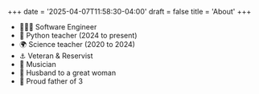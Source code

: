 +++
date = '2025-04-07T11:58:30-04:00'
draft = false
title = 'About'
+++

- 🧑🏻‍💻 Software Engineer
- 🐍 Python teacher (2024 to present)
- 🌍 Science teacher (2020 to 2024)
- ⚓ Veteran & Reservist
- 🎵 Musician
- 💖 Husband to a great woman
- 🚸 Proud father of 3
